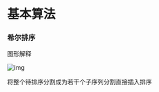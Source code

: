 # 基本算法

### 希尔排序

图形解释

![img](https://img2018.cnblogs.com/blog/1230971/201906/1230971-20190610135909136-679000090.jpg)

将整个待排序分割成为若干个子序列分割直接插入排序